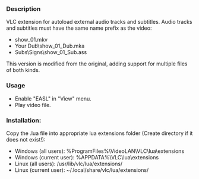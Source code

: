 ### Description
VLC extension for autoload external audio tracks and subtitles. Audio tracks and subtitles must have the same name prefix as the video:
* show_01.mkv
* Your Dub\show_01_Dub.mka
* Subs\Signs\show_01_Sub.ass

This version is modified from the original, adding support for multiple files of both kinds.

### Usage
* Enable "EASL" in "View" menu.
* Play video file.

### Installation:
Copy the .lua file into appropriate lua extensions folder (Create directory if it does not exist!):
* Windows (all users): %ProgramFiles%\VideoLAN\VLC\lua\extensions
* Windows (current user): %APPDATA%\VLC\lua\extensions
* Linux (all users): /usr/lib/vlc/lua/extensions/
* Linux (current user): ~/.local/share/vlc/lua/extensions/
